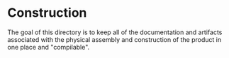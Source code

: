 # Construction

The goal of this directory is to keep all of the documentation and artifacts associated with the physical assembly and construction of the product in one place and "compilable".
